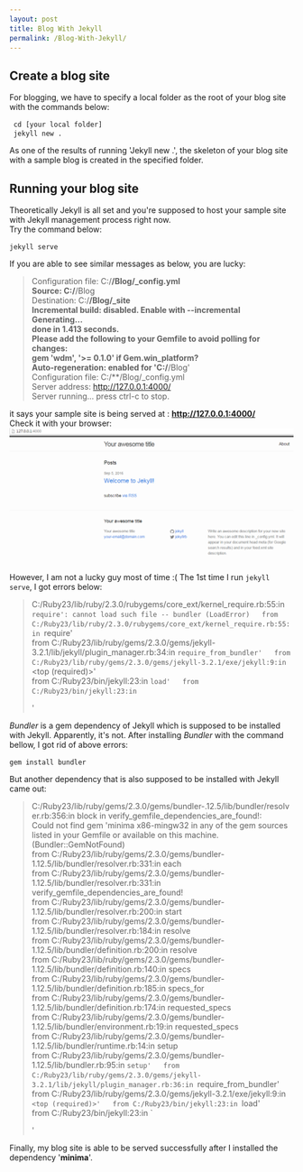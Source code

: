 ```yaml
---
layout: post
title: Blog With Jekyll
permalink: /Blog-With-Jekyll/
---
```


## Create a blog site
For blogging, we have to specify a local folder as the root of your blog site with the commands below:  

~~~
 cd [your local folder]   
 jekyll new . 
~~~
  
As one of the results of running 'Jekyll new .', the skeleton of your blog site with a sample blog is created in the specified folder.

## Running your blog site
Theoretically Jekyll is all set and you're supposed to host your sample site with Jekyll management process right now.  
Try the command below:  

~~~
jekyll serve
~~~
  
If you are able to see similar messages as below, you are lucky:  
> Configuration file: C:/**/Blog/_config.yml  
            Source: C:/**/Blog  
       Destination: C:/**/Blog/_site  
> Incremental build: disabled. Enable with --incremental  
      Generating...  
                    done in 1.413 seconds.  
  Please add the following to your Gemfile to avoid polling for changes:  
    gem 'wdm', '>= 0.1.0' if Gem.win_platform?  
> Auto-regeneration: enabled for 'C:/**/Blog'  
> Configuration file: C:/**/Blog/_config.yml  
    Server address: http://127.0.0.1:4000/  
  Server running... press ctrl-c to stop.  

it says your sample site is being served at : **http://127.0.0.1:4000/**  
Check it with your browser:    
![Sample Blog Site in Browser](../images/BrowsingSampleSite.PNG)  

However, I am not a lucky guy most of time :(
The 1st time I run `jekyll serve`, I got errors below:  
> C:/Ruby23/lib/ruby/2.3.0/rubygems/core_ext/kernel_require.rb:55:in `require': cannot load such file -- bundler (LoadError)  
        from C:/Ruby23/lib/ruby/2.3.0/rubygems/core_ext/kernel_require.rb:55:in `require'  
        from C:/Ruby23/lib/ruby/gems/2.3.0/gems/jekyll-3.2.1/lib/jekyll/plugin_manager.rb:34:in `require_from_bundler'  
        from C:/Ruby23/lib/ruby/gems/2.3.0/gems/jekyll-3.2.1/exe/jekyll:9:in `<top (required)>'  
        from C:/Ruby23/bin/jekyll:23:in `load'  
        from C:/Ruby23/bin/jekyll:23:in `<main>'  

*Bundler* is a gem dependency of Jekyll which is supposed to be installed with Jekyll. Apparently, it's not. After installing *Bundler* with the command bellow, I got rid of above errors:  
~~~
gem install bundler  
~~~
   
But another dependency that is also supposed to be installed with Jekyll came out:  
> C:/Ruby23/lib/ruby/gems/2.3.0/gems/bundler-.12.5/lib/bundler/resolver.rb:356:in block in verify_gemfile_dependencies_are_found!:  
> Could not find gem 'minima x86-mingw32 in any of the gem sources listed in your Gemfile or available on this machine.(Bundler::GemNotFound)  
> from C:/Ruby23/lib/ruby/gems/2.3.0/gems/bundler-1.12.5/lib/bundler/resolver.rb:331:in each  
> from C:/Ruby23/lib/ruby/gems/2.3.0/gems/bundler-1.12.5/lib/bundler/resolver.rb:331:in verify_gemfile_dependencies_are_found!  
> from C:/Ruby23/lib/ruby/gems/2.3.0/gems/bundler-1.12.5/lib/bundler/resolver.rb:200:in start  
> from C:/Ruby23/lib/ruby/gems/2.3.0/gems/bundler-1.12.5/lib/bundler/resolver.rb:184:in resolve  
> from C:/Ruby23/lib/ruby/gems/2.3.0/gems/bundler-1.12.5/lib/bundler/definition.rb:200:in resolve  
> from C:/Ruby23/lib/ruby/gems/2.3.0/gems/bundler-1.12.5/lib/bundler/definition.rb:140:in specs  
> from C:/Ruby23/lib/ruby/gems/2.3.0/gems/bundler-1.12.5/lib/bundler/definition.rb:185:in specs_for  
> from C:/Ruby23/lib/ruby/gems/2.3.0/gems/bundler-1.12.5/lib/bundler/definition.rb:174:in requested_specs  
> from C:/Ruby23/lib/ruby/gems/2.3.0/gems/bundler-1.12.5/lib/bundler/environment.rb:19:in requested_specs  
> from C:/Ruby23/lib/ruby/gems/2.3.0/gems/bundler-1.12.5/lib/bundler/runtime.rb:14:in setup  
> from C:/Ruby23/lib/ruby/gems/2.3.0/gems/bundler-1.12.5/lib/bundler.rb:95:in `setup'  
> from C:/Ruby23/lib/ruby/gems/2.3.0/gems/jekyll-3.2.1/lib/jekyll/plugin_manager.rb:36:in `require_from_bundler'  
> from C:/Ruby23/lib/ruby/gems/2.3.0/gems/jekyll-3.2.1/exe/jekyll:9:in `<top (required)>'  
> from C:/Ruby23/bin/jekyll:23:in `load'  
> from C:/Ruby23/bin/jekyll:23:in `<main>'  

Finally, my blog site is able to be served successfully after I installed the dependency '**minima**'.

